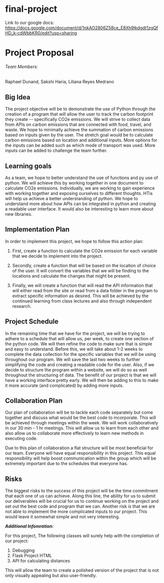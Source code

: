 # final-project

Link to our google docs: https://docs.google.com/document/d/1nkAO2806Z58ce_E8Xh9lkdgdt1zgQfHD_k-cdWbbKR0/edit?usp=sharing
# Project Proposal
###### Team Members:
Raphael Dunand, Sakshi Haria, Liliana Reyes Medrano


## Big Idea
The project objective will be to demonstrate the use of Python through the creation of a program that will allow the user to track the carbon footprint they create -- specifically CO2e emissions.  We will strive to collect data from APIs on carbon emissions that are connected with food, travel, and waste.  We hope to minimally achieve the summation of carbon emissions based on inputs given by the user. The stretch goal would be to calculate carbon emissions based on location and additional inputs. More options for the inputs can be added such as which mode of transport was used. More inputs can be added to challenge the team further.

## Learning goals
As a team, we hope to better understand the use of functions and py use of python. We will achieve this by working together in one document to calculate CO2e emissions. Individually, we are working to gain experience with working together and exposing ourselves to different thoughts. HTis will help us achieve a better understanding of python. We hope to understand more about how APIs can be integrated in python and creating a readable user interface. It would also be interesting to learn more about new libraries. 

## Implementation Plan
In order to implement this project, we hope to follow this action plan:

1. First, create a function to calculate the CO2e emission for each variable that we decide to implement into the project.

1. Secondly, create a function that will be based on the location of choice of the user. It will convert the variables that we will be finding to the locations and calculate the changes that might be present.

1. Finally, we will create a function that will read the API information that will either read from the site or read from a data folder in the program to extract specific information as desired.
This will be achieved by the continued learning from class lectures and also through independent research.


## Project Schedule
In the remaining time that we have for the project, we will be trying to adhere to a schedule that will allow us, per week, to create one section of the python code. We will then refine the code to make sure that is simple and easy to understand. Before this, we will take about 1-2 weeks to complete the data collection for the specific variables that we will be using throughout our program. We will save the last two weeks to further simplifying the code and creating a readable code for the user. Also, if we decide to structure the program within a website, we will do so as well throughout the structuring of data. The benefit of our project is that we will have a working interface pretty early. We will then be adding to this to make it more accurate (and complicated) by adding more inputs. 

## Collaboration Plan
Our plan of collaboration will be to tackle each code separately but come together and discuss what would be the best code to incorporate. This will be achieved through meetings within the week. We will work collaboratively in our 30 min - 1 hr meetings. This will allow us to learn from each other and also allow us to collaborate more effectively to learn new methods in executing code.

Due to this plan of collaboration a flat structure will be most beneficial for our team. Everyone will have equal responsibility in this project. This equal responsibility will help boost communication within the group which will be extremely important due to the schedules that everyone has.


## Risks
The biggest risks to the success of this project will be the time commitment that each one of us can achieve. Along this line, the ability for us to submit our deliverables will be crucial for us to continue working on the project and set out the best code and program that we can. Another risk is that we are not able to implement the more complicated inputs to our project. This would leave it somewhat simple and not very interesting. 

**_Additional Infomration:_** 

For this project, The following classes will surely help with the completion of our project:

1. Debugging
1. Flask Project HTML
1. API for calculating distances

This will allow the team to create a polished version of the project that is not only visually appealing but also user-friendly.
 
 
 
 










